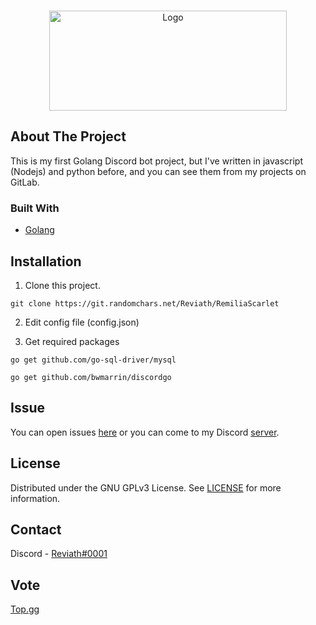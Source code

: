 <br />
<p align="center">
  <a href="https://git.randomchars.net/Reviath/RemiliaScarlet">
    <img src="https://cdn.discordapp.com/attachments/820587437801209856/822117411708338236/New_Project.png" alt="Logo" width="380" height="160">
  </a>
  <p align="center">
  </p>
</p>

## About The Project
This is my first Golang Discord bot project, but I've written in javascript (Nodejs) and python before, and you can see them from my projects on GitLab.

### Built With

* [Golang](https://golang.org/)

## Installation

1. Clone this project.
```
git clone https://git.randomchars.net/Reviath/RemiliaScarlet
```

2. Edit config file (config.json)


3. Get required packages

```
go get github.com/go-sql-driver/mysql

go get github.com/bwmarrin/discordgo
```

## Issue

You can open issues [here](https://git.randomchars.net/Reviath/RemiliaScarlet/-/issues/new) or you can come to my Discord [server](https://discord.gg/FshmaUh9eV).


## License

Distributed under the GNU GPLv3 License. See [LICENSE](LICENSE) for more information.


## Contact

Discord - [Reviath#0001](https://discord.com/users/770218429096656917)

## Vote
[Top.gg](https://top.gg/bot/811652323159834646/vote)
